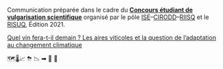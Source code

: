 Communication préparée dans le cadre du [**Concours étudiant de vulgarisation scientifique**](https://ise.uqam.ca/etudiants/concours-vulgarisation/) organisé par le pôle [ISE](https://ise.uqam.ca/)–[CIRODD](https://cirodd.org/)–[RIISQ](https://riisq.ca/) et le  [RISUQ](https://risuq.uquebec.ca/), Édition 2021.

[Quel vin fera-t-il demain ? Les aires viticoles et la question de l’adaptation au changement climatique](https://iviveros.github.io/2021_etudiant_vulg_sci/])

🗺🌡📈 ⛈ 📉  ➡ 🍇 🍷

